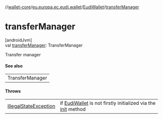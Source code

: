 //[wallet-core](../../../index.md)/[eu.europa.ec.eudi.wallet](../index.md)/[EudiWallet](index.md)/[transferManager](transfer-manager.md)

# transferManager

[androidJvm]\
val [transferManager](transfer-manager.md): TransferManager

Transfer manager

#### See also

|                 |
|-----------------|
| TransferManager |

#### Throws

|                                                                                                                  |                                                                                     |
|------------------------------------------------------------------------------------------------------------------|-------------------------------------------------------------------------------------|
| [IllegalStateException](https://kotlinlang.org/api/latest/jvm/stdlib/kotlin/-illegal-state-exception/index.html) | if [EudiWallet](index.md) is not firstly initialized via the [init](init.md) method |
